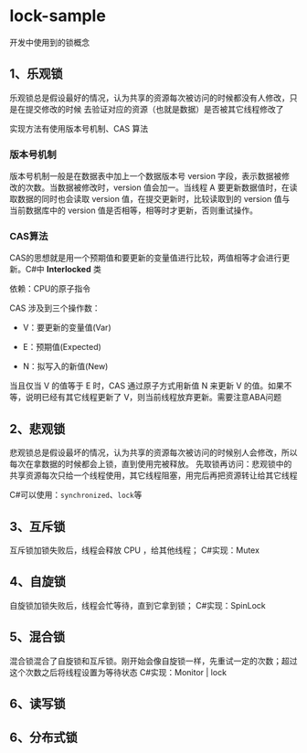 # lock-sample
开发中使用到的锁概念

## 1、乐观锁

乐观锁总是假设最好的情况，认为共享的资源每次被访问的时候都没有人修改，只是在提交修改的时候
去验证对应的资源（也就是数据）是否被其它线程修改了

实现方法有使用版本号机制、CAS 算法

### 版本号机制

版本号机制一般是在数据表中加上一个数据版本号 version 字段，表示数据被修改的次数。当数据被修改时，version 值会加一。当线程 A 要更新数据值时，在读取数据的同时也会读取 version 值，在提交更新时，比较读取到的 version 值与当前数据库中的 version 值是否相等，相等时才更新，否则重试操作。

### CAS算法

CAS的思想就是用一个预期值和要更新的变量值进行比较，两值相等才会进行更新。C#中 **Interlocked** 类

依赖：CPU的原子指令

CAS 涉及到三个操作数：

- V：要更新的变量值(Var)

- E：预期值(Expected)

- N：拟写入的新值(New)

当且仅当 V 的值等于 E 时，CAS 通过原子方式用新值 N 来更新 V 的值。如果不等，说明已经有其它线程更新了 V，则当前线程放弃更新。需要注意ABA问题


## 2、悲观锁

悲观锁总是假设最坏的情况，认为共享的资源每次被访问的时候别人会修改，所以每次在拿数据的时候都会上锁，直到使用完被释放。
先取锁再访问：悲观锁中的共享资源每次只给一个线程使用，其它线程阻塞，用完后再把资源转让给其它线程

C#可以使用：`synchronized`、`lock`等


## 3、互斥锁
互斥锁加锁失败后，线程会释放 CPU ，给其他线程；
C#实现：Mutex

## 4、自旋锁
自旋锁加锁失败后，线程会忙等待，直到它拿到锁；
C#实现：SpinLock

## 5、混合锁
混合锁混合了自旋锁和互斥锁。刚开始会像自旋锁一样，先重试一定的次数；超过这个次数之后将线程设置为等待状态
C#实现：Monitor | lock

## 6、读写锁

## 6、分布式锁